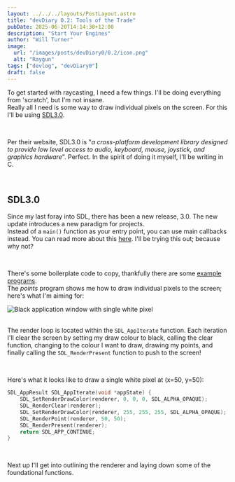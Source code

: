 ```yaml
---
layout: ../../../layouts/PostLayout.astro
title: "devDiary 0.2: Tools of the Trade"
pubDate: 2025-06-20T14:14:30+12:00
description: "Start Your Engines"
author: "Will Turner"
image:
  url: "/images/posts/devDiary0/0.2/icon.png"
  alt: "Raygun"
tags: ["devlog", "devDiary0"]
draft: false
---
```

To get started with raycasting, I need a few things. I'll be doing everything from 'scratch', but I'm not insane.  
Really all I need is some way to draw individual pixels on the screen. For this I'll be using [SDL3.0](https://wiki.libsdl.org/SDL3/FrontPage).

<br/>

Per their website, SDL3.0 is "*a cross-platform development library designed to provide low level access to audio, keyboard, mouse, joystick, and graphics hardware*". Perfect. In the spirit of doing it myself, I'll be writing in C.

<br/>

## SDL3.0

Since my last foray into SDL, there has been a new release, 3.0. The new update introduces a new paradigm for projects.  
Instead of a `main()` function as your entry point, you can use main callbacks instead. You can read more about this [here](https://wiki.libsdl.org/SDL3/README-main-functions#main-callbacks-in-sdl3). I'll be trying this out; because why not?

<br/>

There's some boilerplate code to copy, thankfully there are some [example programs](https://examples.libsdl.org/SDL3/).  
The *points* program shows me how to draw individual pixels to the screen; here's what I'm aiming for:
<div class="flex flex-col items-center my-4">
  <img src="/images/posts/devDiary0/0.2/pixel.png" alt="Black application window with single white pixel" class="w-1/2 h-auto" />
</div>
<br/>

The render loop is located within the `SDL_AppIterate` function. Each iteration I'll clear the screen by setting my draw colour to black, calling the clear function, changing to the colour I want to draw, drawing my points, and finally calling the `SDL_RenderPresent` function to push to the screen!

<br/>

Here's what it looks like to draw a single white pixel at (x=50, y=50):

```c
SDL_AppResult SDL_AppIterate(void *appState) {
    SDL_SetRenderDrawColor(renderer, 0, 0, 0, SDL_ALPHA_OPAQUE);
    SDL_RenderClear(renderer);
    SDL_SetRenderDrawColor(renderer, 255, 255, 255, SDL_ALPHA_OPAQUE);
    SDL_RenderPoint(renderer, 50, 50);
    SDL_RenderPresent(renderer);
    return SDL_APP_CONTINUE;
}
```
<br/>

Next up I'll get into outlining the renderer and laying down some of the foundational functions.